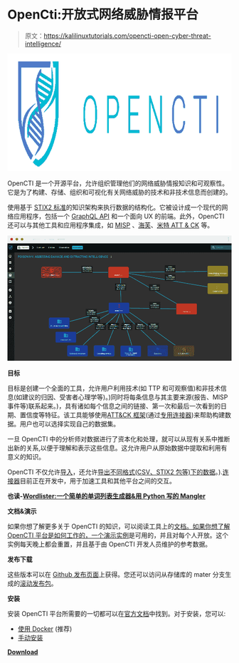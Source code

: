 # OpenCti:开放式网络威胁情报平台

> 原文：<https://kalilinuxtutorials.com/opencti-open-cyber-threat-intelligence/>

[![OpenCti : Open Cyber Threat Intelligence Platform](img//e89e8d656deb76e398a7d1652c32ffeb.png "OpenCti : Open Cyber Threat Intelligence Platform")](https://1.bp.blogspot.com/-_vEXgtmbuo0/XXXvcJTnsGI/AAAAAAAACbQ/it1CgZnZeNIJahcdTK5poQ3ekao--UorgCLcBGAs/s1600/OpenCti%2B%25281%2529.png)

OpenCTI 是一个开源平台，允许组织管理他们的网络威胁情报知识和可观察性。它是为了构建、存储、组织和可视化有关网络威胁的技术和非技术信息而创建的。

使用基于 [STIX2 标准](https://oasis-open.github.io/cti-documentation/)的知识架构来执行数据的结构化。它被设计成一个现代的网络应用程序，包括一个 [GraphQL API](https://graphql.org/) 和一个面向 UX 的前端。此外，OpenCTI 还可以与其他工具和应用程序集成，如 [MISP](https://github.com/MISP/MISP) 、[海芙](https://github.com/TheHive-Project/TheHive)、[米特 ATT & CK](https://github.com/mitre/cti) 等。

![](img//166d56d465e154e49ebe6562b8377cf6.png)

**目标**

目标是创建一个全面的工具，允许用户利用技术(如 TTP 和可观察值)和非技术信息(如建议的归因、受害者心理学等)。)同时将每条信息与其主要来源(报告、MISP 事件等)联系起来。)，具有诸如每个信息之间的链接、第一次和最后一次看到的日期、置信度等特征。该工具能够使用[ATT&CK 框架](https://attack.mitre.org/)(通过[专用连接器](https://github.com/OpenCTI-Platform/connectors))来帮助构建数据。用户也可以选择实现自己的数据集。

一旦 OpenCTI 中的分析师对数据进行了资本化和处理，就可以从现有关系中推断出新的关系,以便于理解和表示这些信息。这允许用户从原始数据中提取和利用有意义的知识。

OpenCTI 不仅允许[导入](https://opencti-platform.github.io/docs/usage/import)，还允许[导出不同格式(CSV、STIX2 包等)下的数据](https://opencti-platform.github.io/docs/usage/export)。).[连接器](https://github.com/OpenCTI-Platform/connectors)目前正在开发中，用于加速工具和其他平台之间的交互。

**也读-[Wordlister:一个简单的单词列表生成器&用 Python 写的 Mangler](https://kalilinuxtutorials.com/wordlister-simple-wordlist-generator/)**

**文档&演示**

如果你想了解更多关于 OpenCTI 的知识，可以阅读工具上的[文档。如果你想了解 OpenCTI 平台是如何工作的，一个](https://opencti-platform.github.io/docs)[演示实例](https://demo.opencti.io/)是可用的，并且对每个人开放。这个实例每天晚上都会重置，并且基于由 OpenCTI 开发人员维护的参考数据。

**发布下载**

这些版本可以在 [Github 发布页面](https://github.com/OpenCTI-Platform/opencti/releases)上获得。您还可以访问从存储库的 mater 分支生成的[滚动发布包](https://releases.opencti.io/)。

**安装**

安装 OpenCTI 平台所需要的一切都可以在[官方文档](https://opencti-platform.github.io/docs)中找到。对于安装，您可以:

*   [使用 Docker](https://opencti-platform.github.io/docs/installation/docker) (推荐)
*   [手动安装](https://opencti-platform.github.io/docs/installation/manual)

[**Download**](https://github.com/OpenCTI-Platform/opencti)